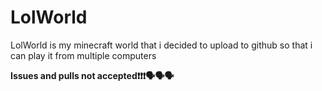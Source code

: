 
# LolWorld

LolWorld is my minecraft world that i decided to upload to github so that i can play it from multiple computers

**Issues and pulls not accepted❗❗❗🗣️🗣️🗣️**
